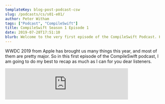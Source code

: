 ```yaml
---
templateKey: blog-post-podcast-csw
slug: /podcasts/cs/s01-e01/
author: Peter Witham
tags: ["Podcast", "CompileSwift"]
title: CompileSwift Season 1 Episode 1
date: 2019-07-28T17:51:10
blurb: Welcome to the very first episode of the CompileSwift Podcast. How appropriate that it starts with WWDC 2019 and all the amazing things announced.
---
```


WWDC 2019 from Apple has brought us many things this year, and most of them are pretty major. So in this first episode of the CompileSwift podcast, I am going to do my best to recap as much as I can for you dear listeners.

<iframe src="https://anchor.fm/compileswift/embed/episodes/Apple-WWDC-2019-Announcements-e483gb/a-agj58r" height="102" width="400" frameborder="0" scrolling="no"></iframe>
